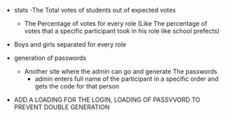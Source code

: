 - stats
	-The Total votes of students out of expected votes
	- The Percentage of votes for every role (Like The percentage of votes that a specific participant took in his role like school prefects)

- Boys and girls separated for every role
- generation of passwords
	- Another site where the admin can go and generate The passwords
		- admin enters full name of the participant in a specific order and gets the code for that person
- ADD A LOADING FOR THE LOGIN, LOADING OF PASSVVORD TO PREVENT DOUBLE GENERATION
